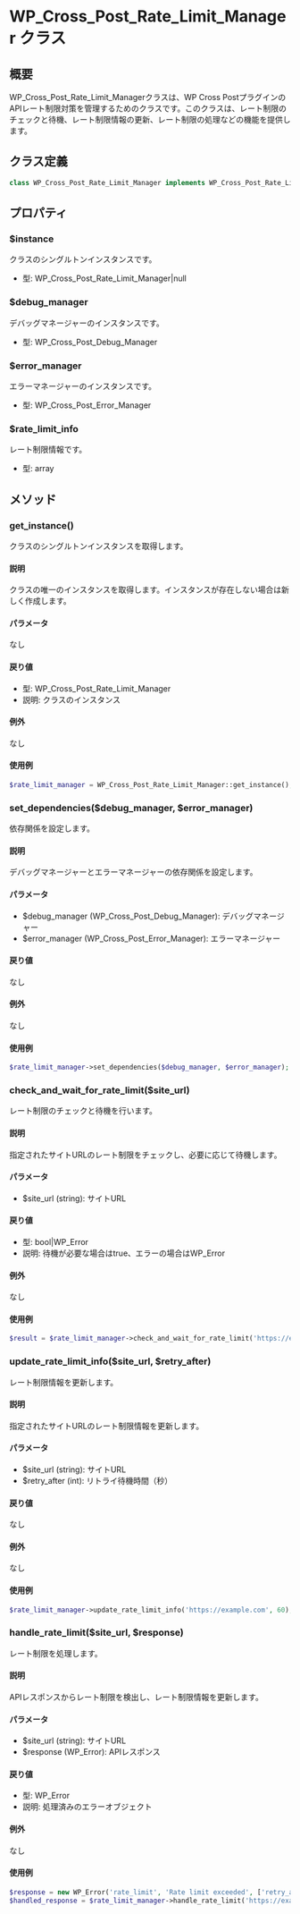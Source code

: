 # WP_Cross_Post_Rate_Limit_Manager クラス

## 概要

WP_Cross_Post_Rate_Limit_Managerクラスは、WP Cross PostプラグインのAPIレート制限対策を管理するためのクラスです。このクラスは、レート制限のチェックと待機、レート制限情報の更新、レート制限の処理などの機能を提供します。

## クラス定義

```php
class WP_Cross_Post_Rate_Limit_Manager implements WP_Cross_Post_Rate_Limit_Manager_Interface
```

## プロパティ

### $instance
クラスのシングルトンインスタンスです。
- 型: WP_Cross_Post_Rate_Limit_Manager|null

### $debug_manager
デバッグマネージャーのインスタンスです。
- 型: WP_Cross_Post_Debug_Manager

### $error_manager
エラーマネージャーのインスタンスです。
- 型: WP_Cross_Post_Error_Manager

### $rate_limit_info
レート制限情報です。
- 型: array

## メソッド

### get_instance()
クラスのシングルトンインスタンスを取得します。

#### 説明
クラスの唯一のインスタンスを取得します。インスタンスが存在しない場合は新しく作成します。

#### パラメータ
なし

#### 戻り値
- 型: WP_Cross_Post_Rate_Limit_Manager
- 説明: クラスのインスタンス

#### 例外
なし

#### 使用例
```php
$rate_limit_manager = WP_Cross_Post_Rate_Limit_Manager::get_instance();
```

### set_dependencies($debug_manager, $error_manager)
依存関係を設定します。

#### 説明
デバッグマネージャーとエラーマネージャーの依存関係を設定します。

#### パラメータ
- $debug_manager (WP_Cross_Post_Debug_Manager): デバッグマネージャー
- $error_manager (WP_Cross_Post_Error_Manager): エラーマネージャー

#### 戻り値
なし

#### 例外
なし

#### 使用例
```php
$rate_limit_manager->set_dependencies($debug_manager, $error_manager);
```

### check_and_wait_for_rate_limit($site_url)
レート制限のチェックと待機を行います。

#### 説明
指定されたサイトURLのレート制限をチェックし、必要に応じて待機します。

#### パラメータ
- $site_url (string): サイトURL

#### 戻り値
- 型: bool|WP_Error
- 説明: 待機が必要な場合はtrue、エラーの場合はWP_Error

#### 例外
なし

#### 使用例
```php
$result = $rate_limit_manager->check_and_wait_for_rate_limit('https://example.com');
```

### update_rate_limit_info($site_url, $retry_after)
レート制限情報を更新します。

#### 説明
指定されたサイトURLのレート制限情報を更新します。

#### パラメータ
- $site_url (string): サイトURL
- $retry_after (int): リトライ待機時間（秒）

#### 戻り値
なし

#### 例外
なし

#### 使用例
```php
$rate_limit_manager->update_rate_limit_info('https://example.com', 60);
```

### handle_rate_limit($site_url, $response)
レート制限を処理します。

#### 説明
APIレスポンスからレート制限を検出し、レート制限情報を更新します。

#### パラメータ
- $site_url (string): サイトURL
- $response (WP_Error): APIレスポンス

#### 戻り値
- 型: WP_Error
- 説明: 処理済みのエラーオブジェクト

#### 例外
なし

#### 使用例
```php
$response = new WP_Error('rate_limit', 'Rate limit exceeded', ['retry_after' => 60]);
$handled_response = $rate_limit_manager->handle_rate_limit('https://example.com', $response);
```